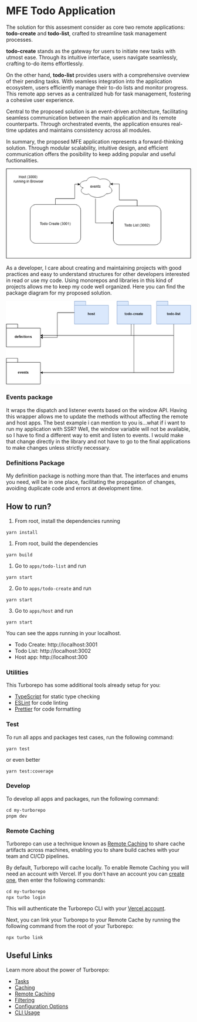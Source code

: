 # MFE Todo Application

The solution for this assesment consider as core two remote applications: **todo-create** and **todo-list**, crafted to streamline task management processes.

**todo-create** stands as the gateway for users to initiate new tasks with utmost ease. Through its intuitive interface, users navigate seamlessly, crafting to-do items effortlessly.

On the other hand, **todo-list** provides users with a comprehensive overview of their pending tasks. With seamless integration into the application ecosystem, users efficiently manage their to-do lists and monitor progress. This remote app serves as a centralized hub for task management, fostering a cohesive user experience.

Central to the proposed solution is an event-driven architecture, facilitating seamless communication between the main application and its remote counterparts. Through orchestrated events, the application ensures real-time updates and maintains consistency across all modules.

In summary, the proposed MFE application represents a forward-thinking solution. Through modular scalability, intuitive design, and efficient communication offers the posibility to keep adding popular and useful fuctionalities.

  ![Diagram 1](./diagram-1.png)


As a developer, I care about creating and maintaining projects with good practices and easy to understand structures for other developers interested in read or use my code.
Using monorepos and libraries in this kind of projects allows me to keep my code well organized. Here you can find the package diagram for my proposed solution.

![Diagram 2](./diagram-2.png)

### Events package

It wraps the dispatch and listener events based on the window API. Having this wrapper allows me to update the methods without affecting the remote and host apps. The best example i can mention to you is...what if i want to run my application with SSR? 
Well, the window variable will not be available, so I have to find a different way to emit and listen to events.
I would make that change directly in the library and not have to go to the final applications to make changes unless strictly necessary.

### Definitions Package
My definition package is nothing more than that. The interfaces and enums you need, will be in one place, facilitating the propagation of changes, avoiding duplicate code and errors at development time.


## How to run?


1.  From root, install the dependencies running 
```
yarn install
```

1.  From root, build the dependencies 
```
yarn build
```

1. Go to `apps/todo-list` and run
```
yarn start
```

2. Go to `apps/todo-create` and run
```
yarn start
```

3. Go to `apps/host` and run
```
yarn start
```

You can see the apps running in your localhost.

- Todo Create: http://localhost:3001
- Todo List: http://localhost:3002
- Host app: http://localhost:300

### Utilities

This Turborepo has some additional tools already setup for you:

- [TypeScript](https://www.typescriptlang.org/) for static type checking
- [ESLint](https://eslint.org/) for code linting
- [Prettier](https://prettier.io) for code formatting

### Test

To run all apps and packages test cases, run the following command:

```
yarn test
```

or even better
```
yarn test:coverage
```

### Develop

To develop all apps and packages, run the following command:

```
cd my-turborepo
pnpm dev
```

### Remote Caching

Turborepo can use a technique known as [Remote Caching](https://turbo.build/repo/docs/core-concepts/remote-caching) to share cache artifacts across machines, enabling you to share build caches with your team and CI/CD pipelines.

By default, Turborepo will cache locally. To enable Remote Caching you will need an account with Vercel. If you don't have an account you can [create one](https://vercel.com/signup), then enter the following commands:

```
cd my-turborepo
npx turbo login
```

This will authenticate the Turborepo CLI with your [Vercel account](https://vercel.com/docs/concepts/personal-accounts/overview).

Next, you can link your Turborepo to your Remote Cache by running the following command from the root of your Turborepo:

```
npx turbo link
```

## Useful Links

Learn more about the power of Turborepo:

- [Tasks](https://turbo.build/repo/docs/core-concepts/monorepos/running-tasks)
- [Caching](https://turbo.build/repo/docs/core-concepts/caching)
- [Remote Caching](https://turbo.build/repo/docs/core-concepts/remote-caching)
- [Filtering](https://turbo.build/repo/docs/core-concepts/monorepos/filtering)
- [Configuration Options](https://turbo.build/repo/docs/reference/configuration)
- [CLI Usage](https://turbo.build/repo/docs/reference/command-line-reference)
